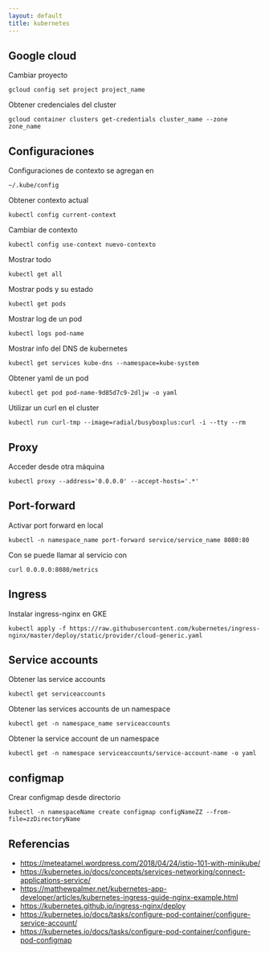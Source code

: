 ```yaml
---
layout: default
title: kubernetes
---
```


## Google cloud

Cambiar proyecto

    gcloud config set project project_name

Obtener credenciales del cluster

    gcloud container clusters get-credentials cluster_name --zone zone_name

## Configuraciones


Configuraciones de contexto se agregan en

    ~/.kube/config

Obtener contexto actual

    kubectl config current-context

Cambiar de contexto

    kubectl config use-context nuevo-contexto

Mostrar todo

    kubectl get all

Mostrar pods y su estado

    kubectl get pods

Mostrar log de un pod

    kubectl logs pod-name

Mostrar info del DNS de kubernetes

    kubectl get services kube-dns --namespace=kube-system

Obtener yaml de un pod

    kubectl get pod pod-name-9d85d7c9-2dljw -o yaml

Utilizar un curl en el cluster

    kubectl run curl-tmp --image=radial/busyboxplus:curl -i --tty --rm

## Proxy

Acceder desde otra máquina

    kubectl proxy --address='0.0.0.0' --accept-hosts='.*'

## Port-forward

Activar port forward en local

    kubectl -n namespace_name port-forward service/service_name 8080:80

Con se puede llamar al servicio con

    curl 0.0.0.0:8080/metrics

## Ingress

Instalar ingress-nginx en GKE

    kubectl apply -f https://raw.githubusercontent.com/kubernetes/ingress-nginx/master/deploy/static/provider/cloud-generic.yaml

## Service accounts

Obtener las service accounts

    kubectl get serviceaccounts

Obtener las services accounts de un namespace

    kubectl get -n namespace_name serviceaccounts

Obtener la service account de un namespace

    kubectl get -n namespace serviceaccounts/service-account-name -o yaml

## configmap

Crear configmap desde directorio

    kubectl -n namespaceName create configmap configNameZZ --from-file=zzDirectoryName

## Referencias


* https://meteatamel.wordpress.com/2018/04/24/istio-101-with-minikube/
* https://kubernetes.io/docs/concepts/services-networking/connect-applications-service/
* https://matthewpalmer.net/kubernetes-app-developer/articles/kubernetes-ingress-guide-nginx-example.html
* https://kubernetes.github.io/ingress-nginx/deploy
* https://kubernetes.io/docs/tasks/configure-pod-container/configure-service-account/
* https://kubernetes.io/docs/tasks/configure-pod-container/configure-pod-configmap
